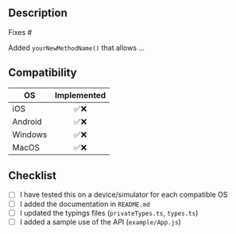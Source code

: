 <!--
Hi there and thank you for your change proposal!

Please fill out the following template to make the review process
as quick and smooth as possible.
-->

## Description

Fixes #<issue-number>

<!-- OR, if you're implementing a new feature: -->

Added `yourNewMethodName()` that allows ...

## Compatibility

| OS      | Implemented |
| ------- | :---------: |
| iOS     |    ✅❌     |
| Android |    ✅❌     |
| Windows |    ✅❌     |
| MacOS |    ✅❌     |

## Checklist

<!-- Check completed item: [X] -->

* [ ] I have tested this on a device/simulator for each compatible OS
* [ ] I added the documentation in `README.md`
* [ ] I updated the typings files (`privateTypes.ts`, `types.ts`)
* [ ] I added a sample use of the API (`example/App.js`)
